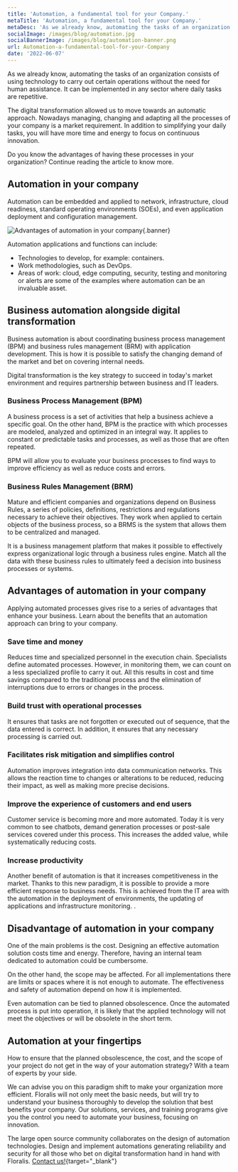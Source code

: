 ```yaml
---
title: 'Automation, a fundamental tool for your Company.'
metaTitle: 'Automation, a fundamental tool for your Company.'
metaDesc: 'As we already know, automating the tasks of an organization consists of using technology to carry out certain operations without the need for human assistance.'
socialImage: /images/blog/automation.jpg
socialBannerImage: /images/blog/automation-banner.png
url: Automation-a-fundamental-tool-for-your-Company
date: '2022-06-07'
---
```


As we already know, automating the tasks of an organization consists of using technology to carry out certain operations without the need for human assistance. It can be implemented in any sector where daily tasks are repetitive.

The digital transformation allowed us to move towards an automatic approach. Nowadays managing, changing and adapting all the processes of your company is a market requirement. In addition to simplifying your daily tasks, you will have more time and energy to focus on continuous innovation.

Do you know the advantages of having these processes in your organization? Continue reading the article to know more.

## Automation in your company
Automation can be embedded and applied to network, infrastructure, cloud readiness, standard operating environments (SOEs), and even application deployment and configuration management.

![Advantages of automation in your company](/images/blog/automation-banner.png){.banner}

Automation applications and functions can include:

- Technologies to develop, for example: containers.
- Work methodologies, such as DevOps.
- Areas of work: cloud, edge computing, security, testing and monitoring or alerts are some of the examples where automation can be an invaluable asset.

## Business automation alongside digital transformation

Business automation is about coordinating business process management (BPM) and business rules management (BRM) with application development. This is how it is possible to satisfy the changing demand of the market and bet on covering internal needs.

Digital transformation is the key strategy to succeed in today's market environment and requires partnership between business and IT leaders.

### Business Process Management (BPM)
A business process is a set of activities that help a business achieve a specific goal. On the other hand, BPM is the practice with which processes are modeled, analyzed and optimized in an integral way. It applies to constant or predictable tasks and processes, as well as those that are often repeated.

BPM will allow you to evaluate your business processes to find ways to improve efficiency as well as reduce costs and errors.

### Business Rules Management (BRM)

Mature and efficient companies and organizations depend on Business Rules, a series of policies, definitions, restrictions and regulations necessary to achieve their objectives. They work when applied to certain objects of the business process, so a BRMS is the system that allows them to be centralized and managed.

It is a business management platform that makes it possible to effectively express organizational logic through a business rules engine. Match all the data with these business rules to ultimately feed a decision into business processes or systems.

## Advantages of automation in your company

Applying automated processes gives rise to a series of advantages that enhance your business. Learn about the benefits that an automation approach can bring to your company.

### Save time and money

Reduces time and specialized personnel in the execution chain. Specialists define automated processes. However, in monitoring them, we can count on a less specialized profile to carry it out. All this results in cost and time savings compared to the traditional process and the elimination of interruptions due to errors or changes in the process.

### Build trust with operational processes

It ensures that tasks are not forgotten or executed out of sequence, that the data entered is correct. In addition, it ensures that any necessary processing is carried out.

### Facilitates risk mitigation and simplifies control

Automation improves integration into data communication networks. This allows the reaction time to changes or alterations to be reduced, reducing their impact, as well as making more precise decisions.

### Improve the experience of customers and end users

Customer service is becoming more and more automated. Today it is very common to see chatbots, demand generation processes or post-sale services covered under this process. This increases the added value, while systematically reducing costs.

### Increase productivity

Another benefit of automation is that it increases competitiveness in the market. Thanks to this new paradigm, it is possible to provide a more efficient response to business needs. This is achieved from the IT area with the automation in the deployment of environments, the updating of applications and infrastructure monitoring. .

## Disadvantage of automation in your company
One of the main problems is the cost. Designing an effective automation solution costs time and energy. Therefore, having an internal team dedicated to automation could be cumbersome.

On the other hand, the scope may be affected. For all implementations there are limits or spaces where it is not enough to automate. The effectiveness and safety of automation depend on how it is implemented.

Even automation can be tied to planned obsolescence. Once the automated process is put into operation, it is likely that the applied technology will not meet the objectives or will be obsolete in the short term.

## Automation at your fingertips
How to ensure that the planned obsolescence, the cost, and the scope of your project do not get in the way of your automation strategy? With a team of experts by your side.

We can advise you on this paradigm shift to make your organization more efficient. Floralis will not only meet the basic needs, but will try to understand your business thoroughly to develop the solution that best benefits your company. Our solutions, services, and training programs give you the control you need to automate your business, focusing on innovation.

The large open source community collaborates on the design of automation technologies. Design and implement automations generating reliability and security for all those who bet on digital transformation hand in hand with Floralis. [Contact us!](https://floralisgenerica.com/){target="_blank"}
